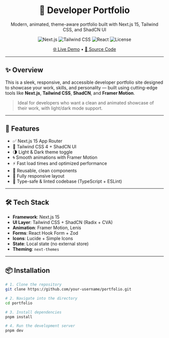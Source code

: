 <h1 align="center">🎨 Developer Portfolio</h1>
<p align="center">Modern, animated, theme-aware portfolio built with Next.js 15, Tailwind CSS, and ShadCN UI</p>

<p align="center">
  <img alt="Next.js" src="https://img.shields.io/badge/Next.js-15-000?logo=nextdotjs" />
  <img alt="Tailwind CSS" src="https://img.shields.io/badge/TailwindCSS-4-06B6D4?logo=tailwindcss" />
  <img alt="React" src="https://img.shields.io/badge/React-19-61DAFB?logo=react" />
  <img alt="License" src="https://img.shields.io/github/license/your-username/portfolio" />
</p>

<p align="center">
  <a href="https://your-portfolio-site.com" target="_blank">🌐 Live Demo</a> •
  <a href="https://github.com/your-username/portfolio" target="_blank">📁 Source Code</a>
</p>

---

## ✨ Overview

This is a sleek, responsive, and accessible developer portfolio site designed to showcase your work, skills, and personality — built using cutting-edge tools like **Next.js**, **Tailwind CSS**, **ShadCN**, and **Framer Motion**.

> Ideal for developers who want a clean and animated showcase of their work, with light/dark mode support.

---

## 🚀 Features

- ✅ Next.js 15 App Router
- 🎨 Tailwind CSS 4 + ShadCN UI
- 🌗 Light & Dark theme toggle
- 🌀 Smooth animations with Framer Motion
- ⚡ Fast load times and optimized performance
- 🔁 Reusable, clean components
- 📱 Fully responsive layout
- 🧪 Type-safe & linted codebase (TypeScript + ESLint)

---

## 🛠️ Tech Stack

- **Framework**: Next.js 15
- **UI Layer**: Tailwind CSS + ShadCN (Radix + CVA)
- **Animation**: Framer Motion, Lenis
- **Forms**: React Hook Form + Zod
- **Icons**: Lucide + Simple Icons
- **State**: Local state (no external store)
- **Theming**: `next-themes`

---

## 📦 Installation

```bash
# 1. Clone the repository
git clone https://github.com/your-username/portfolio.git

# 2. Navigate into the directory
cd portfolio

# 3. Install dependencies
pnpm install

# 4. Run the development server
pnpm dev
```
